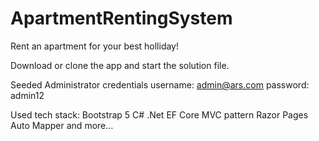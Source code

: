 # ApartmentRentingSystem
Rent an apartment for your best holliday!

Download or clone the app and start the solution file.

Seeded Administrator credentials
username: admin@ars.com
password: admin12

Used tech stack:
Bootstrap 5
C#
.Net
EF Core
MVC pattern
Razor Pages
Auto Mapper
and more...

